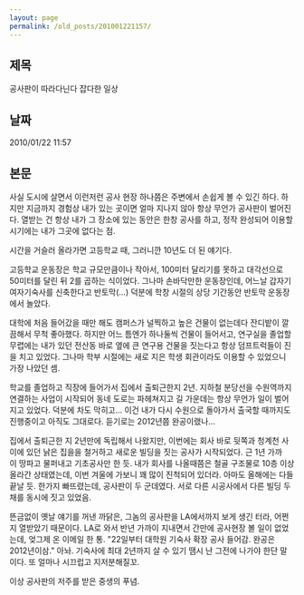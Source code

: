 ```yaml
---
layout: page
permalink: /old_posts/201001221157/
---
```


## 제목
공사판이 따라다닌다 잡다한 일상

## 날짜
2010/01/22 11:57

## 본문
사실 도시에 살면서 이런저런 공사 현장 하나쯤은 주변에서 손쉽게 볼 수 있긴 하다. 하지만 지금까지 경험상 내가 있는 곳이면 얼마 지나지 않아 항상 무언가 공사판이 벌어진다. 열받는 건 항상 내가 그 장소에 있는 동안은 한창 공사를 하고, 정작 완성되어 이용할 시기에는 내가 그곳에 없다는 점.

시간을 거슬러 올라가면 고등학교 때, 그러니깐 10년도 더 된 얘기다.

고등학교 운동장은 학교 규모만큼이나 작아서, 100미터 달리기를 못하고 대각선으로 50미터를 달린 뒤 2를 곱하는 식이었다. 그나마 손바닥만한 운동장인데, 어느날 갑자기 여자기숙사를 신축한다고 반토막(...) 덕분에 학창 시절의 상당 기간동안 반토막 운동장에서 놀았다.

대학에 처음 들어갔을 때만 해도 캠퍼스가 널찍하고 높은 건물이 없는데다 잔디밭이 깔끔해서 무척 좋아했다. 하지만 어느 틈엔가 하나둘씩 건물이 들어서고, 연구실을 졸업할 무렵에는 내가 있던 전산동 바로 옆에 큰 연구용 건물을 짓는다고 항상 덤프트럭들이 진을 치고 있었다. 그나마 학부 시절에는 새로 지은 학생 회관이라도 이용할 수 있었으니 가장 나았던 셈.

학교를 졸업하고 직장에 들어가서 집에서 출퇴근한지 2년. 지하철 분당선을 수원역까지 연결하는 사업이 시작되어 동네 도로는 파헤쳐지고 길 가운데는 항상 무언가 일이 벌어지고 있었다. 덕분에 차도 막히고... 이건 내가 다시 수원으로 돌아가서 출국할 때까지도 진행중이고 아직도 그대로다. 듣기로는 2012년쯤 완공이랬나...

집에서 출퇴근한 지 2년만에 독립해서 나왔지만, 이번에는 회사 바로 뒷쪽과 청계천 사이에 있던 낡은 집을을 철거하고 새로운 빌딩을 짓는 공사가 시작되었다. 근 1년 가까이 땅파고 물퍼내고 기초공사만 한 듯. 내가 회사를 나올때쯤은 철골 구조물로 10층 이상 올라간 상태였는데, 이번 겨울에 가보니 꽤 많이 진척되어 있더라. 아마도 올해에는 다들 끝날 듯. 한가지 빠뜨렸는데, 공사판이 두 군데였다. 서로 다른 시공사에서 다른 빌딩 두 채를 동시에 짓고 있었음.

뜬금없이 옛날 얘기를 꺼낸 까닭은, 그놈의 공사판을 LA에서까지 보게 생긴 터라, 어쩐지 열받았기 때문이다. LA로 와서 반년 가까이 지내면서 간만에 공사현장 볼 일이 없었는데, 엊그제 온 이메일 한 통. "22일부터 대학원 기숙사 확장 공사 들어감. 완공은 2012년이삼." 아놔. 기숙사에 최대 2년까지 살 수 있기 땜시 난 그전에 나가야 한단 말이다. 또 얼마나 시끄럽고 지저분해질꼬.

이상 공사판의 저주를 받은 중생의 푸념.